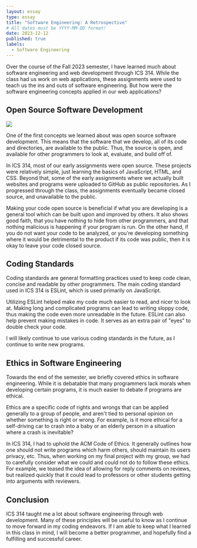 ```yaml
---
layout: essay
type: essay
title: "Software Engineering: A Retrospective"
# All dates must be YYYY-MM-DD format!
date: 2023-12-12
published: true
labels:
  - Software Engineering
---
```


Over the course of the Fall 2023 semester, I have learned much about software engineering and web development through ICS 314. While the class had us work on web applications, these assignments were used to teach us the ins and outs of software engineering. But how were the software engineering concepts applied in our web applications?

## Open Source Software Development

<img class="img-fluid" src="https://cdn-icons-png.flaticon.com/512/25/25231.png">

One of the first concepts we learned about was open source software development. This means that the software that we develop, all of its code and directories, are available to the public. Thus, the source is open, and available for other programmers to look at, evaluate, and build off of.

In ICS 314, most of our early assignments were open source. These projects were relatively simple, just learning the basics of JavaScript, HTML, and CSS. Beyond that, some of the early assignments where we actually built websites and programs were uploaded to GitHub as public repositories. As I progressed through the class, the assignments eventually became closed source, and unavailable to the public.

Making your code open source is beneficial if what you are developing is a general tool which can be built upon and improved by others. It also shows good faith, that you have nothing to hide from other programmers, and that nothing malicious is happening if your program is run. On the other hand, if you do not want your code to be analyzed, or you're developing something where it would be detrimental to the product if its code was public, then it is okay to leave your code closed source.

## Coding Standards

Coding standards are general formatting practices used to keep code clean, concise and readable by other programmers. The main coding standard used in ICS 314 is ESLint, which is used primarily on JavaScript.

Utilizing ESLint helped make my code much easier to read, and nicer to look at. Making long and complicated programs can lead to writing sloppy code, thus making the code even more unreadable in the future. ESLint can also help prevent making mistakes in code. It serves as an extra pair of "eyes" to double check your code.

I will likely continue to use various coding standards in the future, as I continue to write new programs.

## Ethics in Software Engineering

Towards the end of the semester, we briefly covered ethics in software engineering. While it is debatable that many programmers lack morals when developing certain programs, it is much easier to debate if programs are ethical.

Ethics are a specific code of rights and wrongs that can be applied generally to a group of people, and aren't tied to personal opinion on whether something is right or wrong. For example, is it more ethical for a self-driving car to crash into a baby or an elderly person in a situation where a crash is inevitable?

In ICS 314, I had to uphold the ACM Code of Ethics. It generally outlines how one should not write programs which harm others, should maintain its users privacy, etc. Thus, when working on my final project with my group, we had to carefully consider what we could and could not do to follow these ethics. For example, we teased the idea of allowing for reply comments on reviews, but realized quickly that it could lead to professors or other students getting into arguments with reviewers.

## Conclusion

ICS 314 taught me a lot about software engineering through web development. Many of these principles will be useful to know as I continue to move forward in my coding endeavors. If I am able to keep what I learned in this class in mind, I will become a better programmer, and hopefully find a fulfilling and successful career.